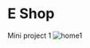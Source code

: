 # E Shop
Mini project 1
![home1](https://user-images.githubusercontent.com/56494159/224615675-adb1dc30-72ec-4e51-b099-490ba777b2f8.png)
